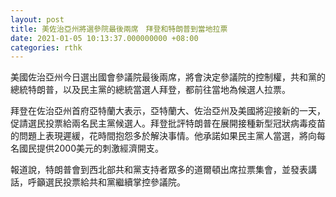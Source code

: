 ```yaml
---
layout: post
title: 美佐治亞州將選參院最後兩席　拜登和特朗普到當地拉票
date: 2021-01-05 10:13:37.000000000 +08:00
categories: rthk
---
```


美國佐治亞州今日選出國會參議院最後兩席，將會決定參議院的控制權，共和黨的總統特朗普，以及民主黨的總統當選人拜登，都前往當地為候選人拉票。

拜登在佐治亞州首府亞特蘭大表示，亞特蘭大、佐治亞州及美國將迎接新的一天，促請選民投票給兩名民主黨候選人。拜登批評特朗普在展開接種新型冠狀病毒疫苗的問題上表現遲緩，花時間抱怨多於解決事情。他承諾如果民主黨人當選，將向每名國民提供2000美元的刺激經濟開支。

報道說，特朗普會到西北部共和黨支持者眾多的道爾頓出席拉票集會，並發表講話，呼籲選民投票給共和黨繼續掌控參議院。
